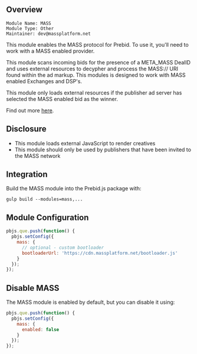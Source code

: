 ## Overview

```
Module Name: MASS
Module Type: Other
Maintainer: dev@massplatform.net
```

This module enables the MASS protocol for Prebid. To use it, you'll need to
work with a MASS enabled provider.

This module scans incoming bids for the presence of a META_MASS DealID and uses 
external resources to decypher and process the MASS:// URI found within the ad markup.
This modules is designed to work with MASS enabled Exchanges and DSP's.

This module only loads external resources if the publisher ad server has selected the MASS
enabled bid as the winner. 

Find out more [here](https://massplatform.net).

## Disclosure

- This module loads external JavaScript to render creatives
- This module should only be used by publishers that have been invited to the MASS network

## Integration

Build the MASS module into the Prebid.js package with:

```
gulp build --modules=mass,...
```

## Module Configuration

```js
pbjs.que.push(function() {
  pbjs.setConfig({
    mass: {
      // optional - custom bootloader
      bootloaderUrl: 'https://cdn.massplatform.net/bootloader.js'
    }
  });
});
```

## Disable MASS

The MASS module is enabled by default, but you can disable it using:

```js
pbjs.que.push(function() {
  pbjs.setConfig({
    mass: {
      enabled: false
    }
  });
});
```
